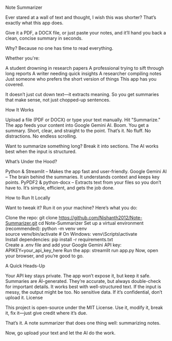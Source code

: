 Note Summarizer

Ever stared at a wall of text and thought, I wish this was shorter? That’s exactly what this app does.

Give it a PDF, a DOCX file, or just paste your notes, and it’ll hand you back a clean, concise summary in seconds.

Why? Because no one has time to read everything.

Whether you're:

A student drowning in research papers
A professional trying to sift through long reports
A writer needing quick insights
A researcher compiling notes
Just someone who prefers the short version of things
This app has you covered.

It doesn’t just cut down text—it extracts meaning. So you get summaries that make sense, not just chopped-up sentences.

How It Works

Upload a file (PDF or DOCX) or type your text manually.
Hit "Summarize." The app feeds your content into Google Gemini AI.
Boom. You get a summary. Short, clear, and straight to the point.
That’s it. No fluff. No distractions. No endless scrolling.

Want to summarize something long? Break it into sections. The AI works best when the input is structured.

What’s Under the Hood?

Python & Streamlit – Makes the app fast and user-friendly.
Google Gemini AI – The brain behind the summaries. It understands context and keeps key points.
PyPDF2 & python-docx – Extracts text from your files so you don’t have to.
It’s simple, efficient, and gets the job done.

How to Run It Locally

Want to tweak it? Run it on your machine? Here’s what you do:

Clone the repo:
git clone https://github.com/Nishanth2012/Note-Summarizer.git
cd Note-Summarizer
Set up a virtual environment (recommended):
python -m venv venv  
source venv/bin/activate  # On Windows: venv\Scripts\activate  
Install dependencies:
pip install -r requirements.txt  
Create a .env file and add your Google Gemini API key:
APIKEY=your_api_key_here
Run the app:
streamlit run app.py
Now, open your browser, and you’re good to go.

A Quick Heads-Up

Your API key stays private. The app won’t expose it, but keep it safe.
Summaries are AI-generated. They’re accurate, but always double-check for important details.
It works best with well-structured text. If the input is messy, the output might be too.
No sensitive data. If it’s confidential, don’t upload it.
License

This project is open-source under the MIT License. Use it, modify it, break it, fix it—just give credit where it’s due.

That’s it. A note summarizer that does one thing well: summarizing notes.

Now, go upload your text and let the AI do the work.
